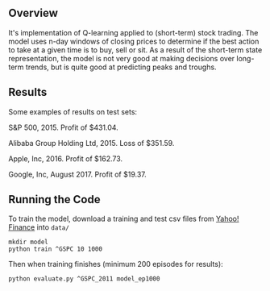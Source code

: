 ## Overview

It's implementation of Q-learning applied to (short-term) stock trading. The model uses n-day windows of closing prices to determine if the best action to take at a given time is to buy, sell or sit.
As a result of the short-term state representation, the model is not very good at making decisions over long-term trends, but is quite good at predicting peaks and troughs.

## Results

Some examples of results on test sets:

S&P 500, 2015. Profit of $431.04.

Alibaba Group Holding Ltd, 2015. Loss of $351.59.

Apple, Inc, 2016. Profit of $162.73.

Google, Inc, August 2017. Profit of $19.37.

## Running the Code

To train the model, download a training and test csv files from [Yahoo! Finance](https://ca.finance.yahoo.com/quote/%5EGSPC/history?p=%5EGSPC) into `data/`
```
mkdir model
python train ^GSPC 10 1000
```

Then when training finishes (minimum 200 episodes for results):
```
python evaluate.py ^GSPC_2011 model_ep1000
```